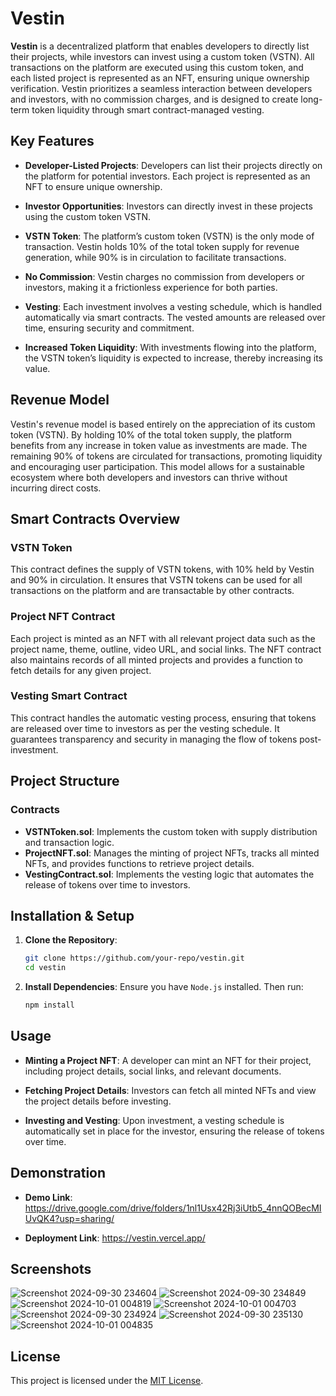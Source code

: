 # Vestin

**Vestin** is a decentralized platform that enables developers to directly list their projects, while investors can invest using a custom token (VSTN). All transactions on the platform are executed using this custom token, and each listed project is represented as an NFT, ensuring unique ownership verification. Vestin prioritizes a seamless interaction between developers and investors, with no commission charges, and is designed to create long-term token liquidity through smart contract-managed vesting.

## Key Features

- **Developer-Listed Projects**: Developers can list their projects directly on the platform for potential investors. Each project is represented as an NFT to ensure unique ownership.

- **Investor Opportunities**: Investors can directly invest in these projects using the custom token VSTN.

- **VSTN Token**: The platform’s custom token (VSTN) is the only mode of transaction. Vestin holds 10% of the total token supply for revenue generation, while 90% is in circulation to facilitate transactions.

- **No Commission**: Vestin charges no commission from developers or investors, making it a frictionless experience for both parties.

- **Vesting**: Each investment involves a vesting schedule, which is handled automatically via smart contracts. The vested amounts are released over time, ensuring security and commitment.

- **Increased Token Liquidity**: With investments flowing into the platform, the VSTN token’s liquidity is expected to increase, thereby increasing its value.

## Revenue Model

Vestin's revenue model is based entirely on the appreciation of its custom token (VSTN). By holding 10% of the total token supply, the platform benefits from any increase in token value as investments are made. The remaining 90% of tokens are circulated for transactions, promoting liquidity and encouraging user participation. This model allows for a sustainable ecosystem where both developers and investors can thrive without incurring direct costs.

## Smart Contracts Overview

### VSTN Token
This contract defines the supply of VSTN tokens, with 10% held by Vestin and 90% in circulation. It ensures that VSTN tokens can be used for all transactions on the platform and are transactable by other contracts.

### Project NFT Contract
Each project is minted as an NFT with all relevant project data such as the project name, theme, outline, video URL, and social links. The NFT contract also maintains records of all minted projects and provides a function to fetch details for any given project.

### Vesting Smart Contract
This contract handles the automatic vesting process, ensuring that tokens are released over time to investors as per the vesting schedule. It guarantees transparency and security in managing the flow of tokens post-investment.

## Project Structure

### Contracts
- **VSTNToken.sol**: Implements the custom token with supply distribution and transaction logic.
- **ProjectNFT.sol**: Manages the minting of project NFTs, tracks all minted NFTs, and provides functions to retrieve project details.
- **VestingContract.sol**: Implements the vesting logic that automates the release of tokens over time to investors.

## Installation & Setup

1. **Clone the Repository**:
   ```bash
   git clone https://github.com/your-repo/vestin.git
   cd vestin
   ```

2. **Install Dependencies**:
   Ensure you have `Node.js` installed. Then run:
   ```bash
   npm install
   ```

## Usage

- **Minting a Project NFT**: A developer can mint an NFT for their project, including project details, social links, and relevant documents.

- **Fetching Project Details**: Investors can fetch all minted NFTs and view the project details before investing.

- **Investing and Vesting**: Upon investment, a vesting schedule is automatically set in place for the investor, ensuring the release of tokens over time.

## Demonstration

- **Demo Link**: https://drive.google.com/drive/folders/1nl1Usx42Rj3iUtb5_4nnQOBecMIUvQK4?usp=sharing/

- **Deployment Link**: https://vestin.vercel.app/

## Screenshots
![Screenshot 2024-09-30 234604](https://github.com/user-attachments/assets/1ea8ef3e-cc2e-4ddf-9628-465c78ac5f5c)
![Screenshot 2024-09-30 234849](https://github.com/user-attachments/assets/8de6337b-8685-4290-805a-d12292fdddf9)
![Screenshot 2024-10-01 004819](https://github.com/user-attachments/assets/1e9bbdb3-ce3c-4cb3-bb98-399729a819e7)
![Screenshot 2024-10-01 004703](https://github.com/user-attachments/assets/aadf5b55-926f-4c41-99cd-9dc0fbd4532b)
![Screenshot 2024-09-30 234924](https://github.com/user-attachments/assets/843f4701-4484-4287-a7fe-43de7973b71a)
![Screenshot 2024-09-30 235130](https://github.com/user-attachments/assets/f6dd1125-54a9-45e3-a422-91a75d9c2985)
![Screenshot 2024-10-01 004835](https://github.com/user-attachments/assets/2d6b95d3-1a49-46f7-a7e5-ce8e178046c5)

## License

This project is licensed under the [MIT License](LICENSE).
